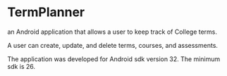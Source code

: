 # TermPlanner
an Android application that allows a user to keep track of College terms. 

A user can create, update, and delete terms, courses, and assessments.

The application was developed for Android sdk version 32. The minimum sdk is 26.
